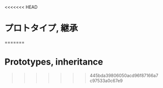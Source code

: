 <<<<<<< HEAD
# プロトタイプ, 継承
=======
# Prototypes, inheritance
>>>>>>> 445bda39806050acd96f87166a7c97533a0c67e9
